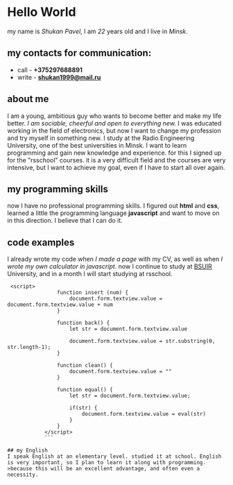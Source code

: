 # Hello World

my name is *Shukan Pavel*, I am *22* years old and I live in *Minsk*.

## my contacts for communication:
* call - **+375297688891**
* write - **shukan1999@mail.ru**

## about me
I am a young, ambitious guy who wants to become better and make my life better. *I am sociable, cheerful and open to everything new.* 
I was educated working in the field of electronics, but now I want to change my profession and try myself in something new. 
I study at the Radio Engineering University, one of the best universities in Minsk. I want to learn programming and gain new knowledge and experience. 
for this I signed up for the "rsschool" courses. it is a very difficult field and the courses are very intensive, but I want to achieve my goal, even if I have to start all over again.

## my programming skills
now I have no professional programming skills. I figured out **html** and **css**, learned a little the programming language **javascript** and want to move on in this direction. 
I believe that I can do it.


## code examples
I already wrote my code when *I made a page* with my CV, as well as when *I wrote my own calculator in javascript*.
now I continue to study at [BSUIR](https://www.bsuir.by/) University, and in a month I will start studying at rsschool.

```
 <script>
                function insert (num) {
                    document.form.textview.value = document.form.textview.value + num 
                }

                function back() {
                    let str = document.form.textview.value

                    document.form.textview.value = str.substring(0, str.length-1);
                }

                function clean() {
                    document.form.textview.value = ""
                }

                function equal() {
                    let str = document.form.textview.value;

                    if(str) {
                        document.form.textview.value = eval(str)
                    }
                }
            </script>
            ```

## my English
I speak English at an elementary level. studied it at school. English is very important, so I plan to learn it along with programming. 
>because this will be an excellent advantage, and often even a necessity.
